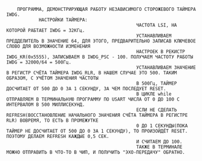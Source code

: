         ПРОГРАММА, ДЕМОНСТРИРУЮЩАЯ РАБОТУ НЕЗАВИСИМОГО СТОРОЖЕВОГО ТАЙМЕРА IWDG.
				НАСТРОЙКИ ТАЙМЕРА: 
													ЧАСТОТА LSI, НА КОТОРОЙ РАБТАЕТ IWDG = 32КГц.
													УСТАНАВЛИВАЕМ ПРЕДДЕЛИТЕЛЬ В ЗНАЧЕНИЕ 64, ДЛЯ ЭТОГО, ПРЕДВАРИТЕЛЬНО ЗАПИСАВ КЛЮЧЕВОЕ СЛОВО ДЛЯ ВОЗМОЖНОСТИ ИЗМЕНЕНИЯ
													НАСТРОЕК В РЕКИСТР IWDG_KR(0х5555), ЗАПИСЫВАЕМ В IWDG_PSC - 100. ПОЛУЧАЕМ ЧАСТОТУ РАБОТЫ IWDG = 32000/64 = 500Гц.
													УСТАНАВЛИВАЕМ ЗНАЧЕНИЕ В РЕГИСТР СЧЁТА ТАЙМЕРА IWDG_RLR, В НАШЕМ СЛУЧАЕ ЭТО 500. ТАКИМ ОБРАЗОМ, С УЧЁТОМ ЗНАЧЕНИЯ ЧАСТОТЫ
													В 500Гц, ТАЙМЕР ДОСЧИТАЕТ ОТ 500 ДО 0 ЗА 1 СЕКУНДУ, ЗА ЧЕМ ПОСЛЕДУЕТ RESET.
													В ЦИКЛЕ while ОТПРАВЛЯЕМ В ТЕРМИНАЛЬНУЮ ПРОГРАММУ ПО USART ЧИСЛА ОТ 0 ДО 100 С ИНТЕРВАЛОМ В 500 МИЛЛИСЕКУНД. 
													ЕСЛИ НЕ СДЕЛАТЬ REFRESH(ВОССТАНОВЛЕНИЕ НАЧАЛЬНОГО ЗНАЧЕНИЯ СЧЁТА ТАЙМЕРА В РЕГИСТРЕ RLR) ВОВРЕМЯ, ТО ЕСТЬ В ПРОМЕЖУТКЕ
													0 ДО 1 СЕКУНДЫ(ПОКА ТАЙМЕР НЕ ДОСЧИТАЕТ ОТ 500 ДО 0 ЗА 1 СЕКУНДУ), ТО ПРОИЗОЙДЁТ RESET. ПОЭТОМУ ДЕЛАЕМ REFRESH КАЖДЫЕ 0,5 СЕК.
													И СЧИТАЕМ ДО 100. 
													ТАКЖЕ В ТЕРМИНАЛЕ МОЖНО ОТПРАВИТЬ В ЧТО-ТО В ЧИП, И ПОЛУЧИТЬ "ЭХО-ПЕРЕДАЧУ" ОБРАТНО.
